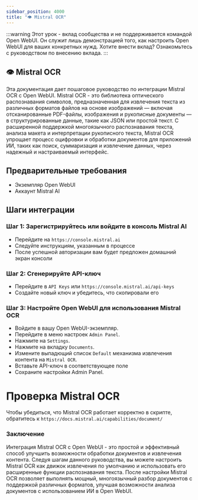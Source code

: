 ```yaml
---
sidebar_position: 4000
title: "👁️ Mistral OCR"
---
```


:::warning
Этот урок - вклад сообщества и не поддерживается командой Open WebUI. Он служит лишь демонстрацией того, как настроить Open WebUI для ваших конкретных нужд. Хотите внести вклад? Ознакомьтесь с руководством по внесению вклада.
:::

## 👁️ Mistral OCR

Эта документация дает пошаговое руководство по интеграции Mistral OCR с Open WebUI. Mistral OCR - это библиотека оптического распознавания символов, предназначенная для извлечения текста из различных форматов файлов на основе изображений — включая отсканированные PDF-файлы, изображения и рукописные документы — в структурированные данные, такие как JSON или простой текст. С расширенной поддержкой многоязычного распознавания текста, анализа макета и интерпретации рукописного текста, Mistral OCR упрощает процесс оцифровки и обработки документов для приложений ИИ, таких как поиск, суммаризация и извлечение данных, через надежный и настраиваемый интерфейс.

Предварительные требования
------------

* Экземпляр Open WebUI
* Аккаунт Mistral AI

Шаги интеграции
----------------

### Шаг 1: Зарегистрируйтесь или войдите в консоль Mistral AI

* Перейдите на `https://console.mistral.ai`
* Следуйте инструкциям, указанным в процессе
* После успешной авторизации вам будет предложен домашний экран консоли

### Шаг 2: Сгенерируйте API-ключ

* Перейдите в `API Keys` или `https://console.mistral.ai/api-keys`
* Создайте новый ключ и убедитесь, что скопировали его

### Шаг 3: Настройте Open WebUI для использования Mistral OCR

* Войдите в вашу Open WebUI-экземпляр.
* Перейдите в меню настроек `Admin Panel`.
* Нажмите на `Settings`.
* Нажмите на вкладку `Documents`.
* Измените выпадющий список `Default` механизма извлечения контента на `Mistral OCR`.
* Вставьте API-ключ в соответствующее поле
* Сохраните настройки Admin Panel.

Проверка Mistral OCR
=====================================

Чтобы убедиться, что Mistral OCR работает корректно в скрипте, обратитесь к `https://docs.mistral.ai/capabilities/document/`


### Заключение

Интеграция Mistral OCR с Open WebUI - это простой и эффективный способ улучшить возможности обработки документов и извлечения контента. Следуя шагам данного руководства, вы можете настроить Mistral OCR как движок извлечения по умолчанию и использовать его расширенные функции распознавания текста. После настройки Mistral OCR позволяет выполнять мощный, многоязычный разбор документов с поддержкой различных форматов, улучшая возможности анализа документов с использованием ИИ в Open WebUI.
